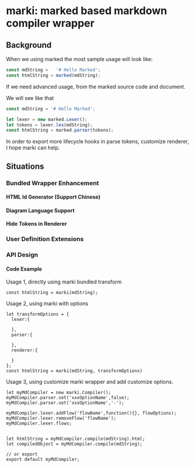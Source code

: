 # marki: marked based markdown compiler wrapper


## Background

When we using marked the most sample usage will look like:

```js
const mdString =   '# Hello Marked';
const htmlString = marked(mdString);
```


If we need advanced usage, from the marked source code and document.

We will see like that

```js
const mdString = '# Hello Marked';

let lexer = new marked.Lexer();
let tokens = lexer.lex(mdString);
const htmlString = marked.parser(tokens);
```


In order to export more lifecycle hooks in parse tokens, 
customize renderer, I hope marki can help.


## Situations

### Bundled Wrapper Enhancement

#### HTML Id Generator (Support Chinese)
#### Diagram Language Support
#### Hide Tokens in Renderer


### User Definition Extensions



### API Design



#### Code Example

Usage 1, directly using marki bundled transform
```
const htmlString = marki(mdString);
```

Usage 2, using marki with options
```
let transformOptions = {
  lexer:{
    
  },
  parser:{
    
  },
  renderer:{
  
  }
};
const htmlString = marki(mdString, transformOptions)
```

Usage 3, using customize marki wrapper and add customize options.
```
let myMdCompiler = new marki.Compiler();
myMdCompiler.parser.set('xxxOptionName',false);
myMdCompiler.parser.set('xxxOptionName','-');

myMdCompiler.lexer.addFlow('flowName',function(){}, flowOptions);
myMdCompiler.lexer.removeFlow('flowName');
myMdCompiler.lexer.flows;


let htmlString = myMdCompiler.compile(mdString).html;
let compiledObject = myMdCompiler.compile(mdString);

// or export 
export default myMdCompiler;
```
